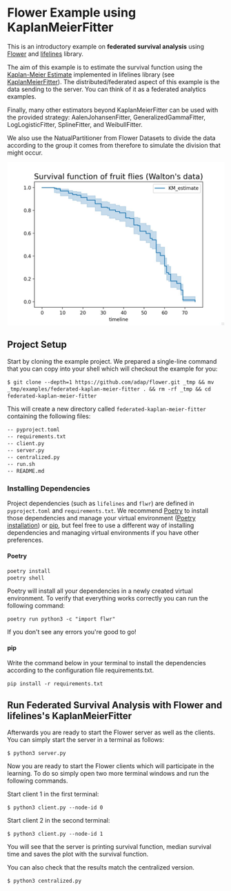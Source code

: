 # Flower Example using KaplanMeierFitter

This is an introductory example on **federated survival analysis** using [Flower](https://flower.dev/) 
and [lifelines](https://lifelines.readthedocs.io/en/stable/index.html) library.

The aim of this example is to estimate the survival function using the 
[Kaplan-Meier Estimate](https://en.wikipedia.org/wiki/Kaplan%E2%80%93Meier_estimator) implemented in 
lifelines library (see [KaplanMeierFitter](https://lifelines.readthedocs.io/en/stable/fitters/univariate/KaplanMeierFitter.html#lifelines.fitters.kaplan_meier_fitter.KaplanMeierFitter)). The distributed/federated aspect of this example 
is the data sending to the server. You can think of it as a federated analytics examples.

Finally, many other estimators beyond KaplanMeierFitter can be used with the provided strategy:
AalenJohansenFitter, GeneralizedGammaFitter, LogLogisticFitter, 
SplineFitter, and WeibullFitter.

We also use the NatualPartitioner from Flower Datasets to divide the data according to 
the group it comes from therefore to simulate the division that might occur.

![Survival Function](./survival_function_federated.jpg)
## Project Setup

Start by cloning the example project. We prepared a single-line command that you can copy into your shell which will checkout the example for you:

```shell
$ git clone --depth=1 https://github.com/adap/flower.git _tmp && mv _tmp/examples/federated-kaplan-meier-fitter . && rm -rf _tmp && cd federated-kaplan-meier-fitter
```

This will create a new directory called `federated-kaplan-meier-fitter` containing the following files:

```shell
-- pyproject.toml
-- requirements.txt
-- client.py
-- server.py
-- centralized.py
-- run.sh
-- README.md
```

### Installing Dependencies

Project dependencies (such as `lifelines` and `flwr`) are defined in `pyproject.toml` and `requirements.txt`. We recommend [Poetry](https://python-poetry.org/docs/) to install those dependencies and manage your virtual environment ([Poetry installation](https://python-poetry.org/docs/#installation)) or [pip](https://pip.pypa.io/en/latest/development/), but feel free to use a different way of installing dependencies and managing virtual environments if you have other preferences.

#### Poetry

```shell
poetry install
poetry shell
```

Poetry will install all your dependencies in a newly created virtual environment. To verify that everything works correctly you can run the following command:

```shell
poetry run python3 -c "import flwr"
```

If you don't see any errors you're good to go!

#### pip

Write the command below in your terminal to install the dependencies according to the configuration file requirements.txt.

```shell
pip install -r requirements.txt
```

## Run Federated Survival Analysis with Flower and lifelines's KaplanMeierFitter

Afterwards you are ready to start the Flower server as well as the clients. You can simply start the server in a terminal as follows:

```shell
$ python3 server.py
```

Now you are ready to start the Flower clients which will participate in the learning. To do so simply open two more terminal windows and run the following commands.

Start client 1 in the first terminal:

```shell
$ python3 client.py --node-id 0
```

Start client 2 in the second terminal:

```shell
$ python3 client.py --node-id 1
```

You will see that the server is printing survival function, median survival time and saves the plot with the survival function.

You can also check that the results match the centralized version.

```shell
$ python3 centralized.py
```
